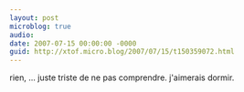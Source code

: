 ```yaml
---
layout: post
microblog: true
audio: 
date: 2007-07-15 00:00:00 -0000
guid: http://xtof.micro.blog/2007/07/15/t150359072.html
---
```

rien, ... juste triste de ne pas comprendre. j'aimerais dormir.
